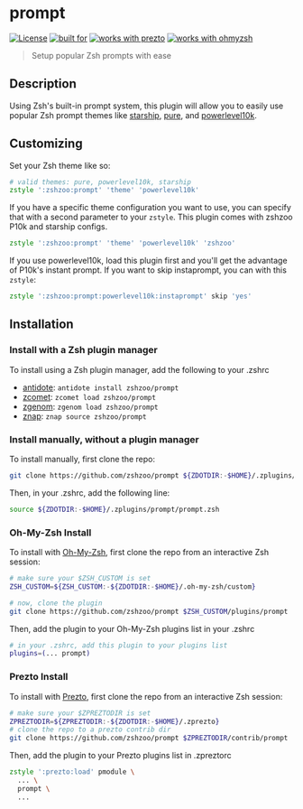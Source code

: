 # prompt

[![License](https://img.shields.io/badge/license-MIT-007EC7)](/LICENSE)
[![built for](https://img.shields.io/badge/built%20for-%20%F0%9F%A6%93%20zshzoo-black)][zshzoo]
[![works with prezto](https://img.shields.io/badge/works%20with-%E2%9D%AF%E2%9D%AF%E2%9D%AF%20prezto-red)](#install-for-prezto)
[![works with ohmyzsh](https://img.shields.io/badge/works%20with-%20%E2%9E%9C%20oh--my--zsh-C2D33F)](#install-for-oh-my-zsh)

> Setup popular Zsh prompts with ease

## Description

Using Zsh's built-in prompt system, this plugin will allow you to easily use popular Zsh prompt themes like [starship](https://starship.rs), [pure](https://github.com/sindresorhus/pure), and [powerlevel10k](https://github.com/romkatv/powerlevel10k).

## Customizing

Set your Zsh theme like so:

```zsh
# valid themes: pure, powerlevel10k, starship
zstyle ':zshzoo:prompt' 'theme' 'powerlevel10k'
```

If you have a specific theme configuration you want to use, you can specify that with a second parameter to your `zstyle`. This plugin comes with zshzoo P10k and starship configs.

```zsh
zstyle ':zshzoo:prompt' 'theme' 'powerlevel10k' 'zshzoo'
```

If you use powerlevel10k, load this plugin first and you'll get the advantage of P10k's instant prompt. If you want to skip instaprompt, you can with this `zstyle`:

```zsh
zstyle ':zshzoo:prompt:powerlevel10k:instaprompt' skip 'yes'
```

## Installation

### Install with a Zsh plugin manager

To install using a Zsh plugin manager, add the following to your .zshrc

- [antidote]: `antidote install zshzoo/prompt`
- [zcomet]: `zcomet load zshzoo/prompt`
- [zgenom]: `zgenom load zshzoo/prompt`
- [znap]: `znap source zshzoo/prompt`

### Install manually, without a plugin manager

To install manually, first clone the repo:

```zsh
git clone https://github.com/zshzoo/prompt ${ZDOTDIR:-$HOME}/.zplugins/prompt
```

Then, in your .zshrc, add the following line:

```zsh
source ${ZDOTDIR:-$HOME}/.zplugins/prompt/prompt.zsh
```

### Oh-My-Zsh Install

To install with [Oh-My-Zsh][ohmyzsh], first clone the repo from an interactive Zsh session:

```zsh
# make sure your $ZSH_CUSTOM is set
ZSH_CUSTOM=${ZSH_CUSTOM:-${ZDOTDIR:-$HOME}/.oh-my-zsh/custom}

# now, clone the plugin
git clone https://github.com/zshzoo/prompt $ZSH_CUSTOM/plugins/prompt
```

Then, add the plugin to your Oh-My-Zsh plugins list in your .zshrc

```zsh
# in your .zshrc, add this plugin to your plugins list
plugins=(... prompt)
```

### Prezto Install

To install with [Prezto][prezto], first clone the repo from an interactive Zsh session:

```zsh
# make sure your $ZPREZTODIR is set
ZPREZTODIR=${ZPREZTODIR:-${ZDOTDIR:-$HOME}/.zprezto}
# clone the repo to a prezto contrib dir
git clone https://github.com/zshzoo/prompt $ZPREZTODIR/contrib/prompt
```

Then, add the plugin to your Prezto plugins list in .zpreztorc

```zsh
zstyle ':prezto:load' pmodule \
  ... \
  prompt \
  ...
```

[ohmyzsh]: https://github.com/ohmyzsh/ohmyzsh
[prezto]: https://github.com/sorin-ionescu/prezto
[zshzoo]: https://github.com/zshzoo/zshzoo
[antidote]: https://github.com/mattmc3/antidote
[zcomet]: https://github.com/agkozak/zcomet
[zgenom]: https://github.com/jandamm/zgenom
[znap]: https://github.com/marlonrichert/zsh-snap

